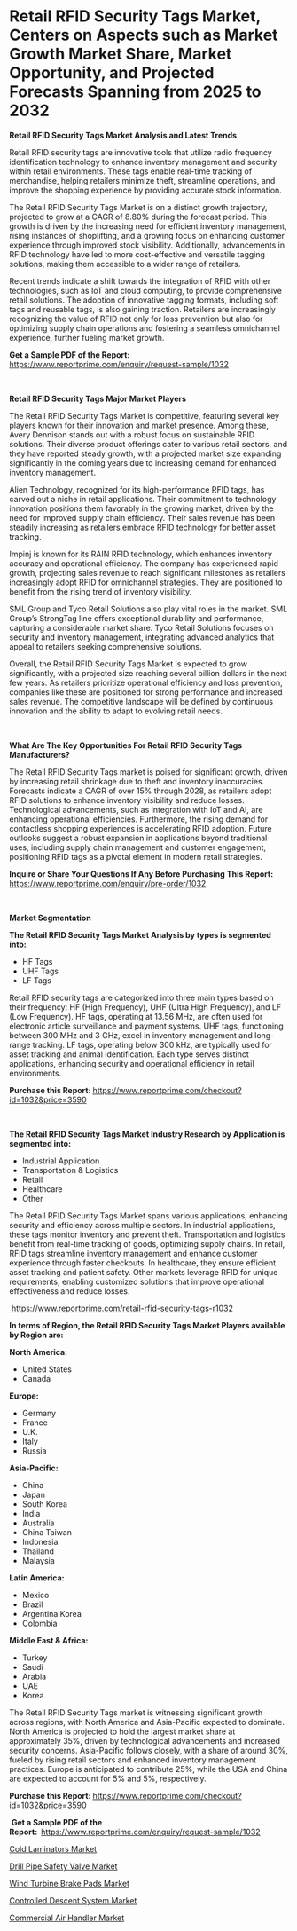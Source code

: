 <p><h1>Retail RFID Security Tags Market, Centers on Aspects such as Market Growth Market Share, Market Opportunity, and Projected Forecasts Spanning from 2025 to 2032</h1></p><p><strong>Retail RFID Security Tags Market Analysis and Latest Trends</strong></p>
<p><p>Retail RFID security tags are innovative tools that utilize radio frequency identification technology to enhance inventory management and security within retail environments. These tags enable real-time tracking of merchandise, helping retailers minimize theft, streamline operations, and improve the shopping experience by providing accurate stock information.</p><p>The Retail RFID Security Tags Market is on a distinct growth trajectory, projected to grow at a CAGR of 8.80% during the forecast period. This growth is driven by the increasing need for efficient inventory management, rising instances of shoplifting, and a growing focus on enhancing customer experience through improved stock visibility. Additionally, advancements in RFID technology have led to more cost-effective and versatile tagging solutions, making them accessible to a wider range of retailers.</p><p>Recent trends indicate a shift towards the integration of RFID with other technologies, such as IoT and cloud computing, to provide comprehensive retail solutions. The adoption of innovative tagging formats, including soft tags and reusable tags, is also gaining traction. Retailers are increasingly recognizing the value of RFID not only for loss prevention but also for optimizing supply chain operations and fostering a seamless omnichannel experience, further fueling market growth.</p></p>
<p><strong>Get a Sample PDF of the Report:&nbsp;</strong> <a href="https://www.reportprime.com/enquiry/request-sample/1032?utm_campaign=3139&utm_medium=2&utm_source=Github&utm_content=ia&utm_term=18032025&utm_id=retail-rfid-security-tags">https://www.reportprime.com/enquiry/request-sample/1032</a></p>
<p>&nbsp;</p>
<p><strong>Retail RFID Security Tags Major Market Players</strong></p>
<p><p>The Retail RFID Security Tags Market is competitive, featuring several key players known for their innovation and market presence. Among these, Avery Dennison stands out with a robust focus on sustainable RFID solutions. Their diverse product offerings cater to various retail sectors, and they have reported steady growth, with a projected market size expanding significantly in the coming years due to increasing demand for enhanced inventory management.</p><p>Alien Technology, recognized for its high-performance RFID tags, has carved out a niche in retail applications. Their commitment to technology innovation positions them favorably in the growing market, driven by the need for improved supply chain efficiency. Their sales revenue has been steadily increasing as retailers embrace RFID technology for better asset tracking.</p><p>Impinj is known for its RAIN RFID technology, which enhances inventory accuracy and operational efficiency. The company has experienced rapid growth, projecting sales revenue to reach significant milestones as retailers increasingly adopt RFID for omnichannel strategies. They are positioned to benefit from the rising trend of inventory visibility.</p><p>SML Group and Tyco Retail Solutions also play vital roles in the market. SML Group’s StrongTag line offers exceptional durability and performance, capturing a considerable market share. Tyco Retail Solutions focuses on security and inventory management, integrating advanced analytics that appeal to retailers seeking comprehensive solutions.</p><p>Overall, the Retail RFID Security Tags Market is expected to grow significantly, with a projected size reaching several billion dollars in the next few years. As retailers prioritize operational efficiency and loss prevention, companies like these are positioned for strong performance and increased sales revenue. The competitive landscape will be defined by continuous innovation and the ability to adapt to evolving retail needs.</p></p>
<p>&nbsp;</p>
<p><strong>What Are The Key Opportunities For Retail RFID Security Tags Manufacturers?</strong></p>
<p><p>The Retail RFID Security Tags market is poised for significant growth, driven by increasing retail shrinkage due to theft and inventory inaccuracies. Forecasts indicate a CAGR of over 15% through 2028, as retailers adopt RFID solutions to enhance inventory visibility and reduce losses. Technological advancements, such as integration with IoT and AI, are enhancing operational efficiencies. Furthermore, the rising demand for contactless shopping experiences is accelerating RFID adoption. Future outlooks suggest a robust expansion in applications beyond traditional uses, including supply chain management and customer engagement, positioning RFID tags as a pivotal element in modern retail strategies.</p></p>
<p><strong>Inquire or Share Your Questions If Any Before Purchasing This Report:</strong> <a href="https://www.reportprime.com/enquiry/pre-order/1032?utm_campaign=3139&utm_medium=2&utm_source=Github&utm_content=ia&utm_term=18032025&utm_id=retail-rfid-security-tags">https://www.reportprime.com/enquiry/pre-order/1032</a></p>
<p>&nbsp;</p>
<p><strong>Market Segmentation</strong></p>
<p><strong>The Retail RFID Security Tags Market Analysis by types is segmented into:</strong></p>
<p><ul><li>HF Tags</li><li>UHF Tags</li><li>LF Tags</li></ul></p>
<p><p>Retail RFID security tags are categorized into three main types based on their frequency: HF (High Frequency), UHF (Ultra High Frequency), and LF (Low Frequency). HF tags, operating at 13.56 MHz, are often used for electronic article surveillance and payment systems. UHF tags, functioning between 300 MHz and 3 GHz, excel in inventory management and long-range tracking. LF tags, operating below 300 kHz, are typically used for asset tracking and animal identification. Each type serves distinct applications, enhancing security and operational efficiency in retail environments.</p></p>
<p><strong>Purchase this Report:&nbsp;</strong><a href="https://www.reportprime.com/checkout?id=1032&price=3590&utm_campaign=3139&utm_medium=2&utm_source=Github&utm_content=ia&utm_term=18032025&utm_id=retail-rfid-security-tags">https://www.reportprime.com/checkout?id=1032&price=3590</a></p>
<p>&nbsp;</p>
<p><strong>The Retail RFID Security Tags Market Industry Research by Application is segmented into:</strong></p>
<p><ul><li>Industrial Application</li><li>Transportation & Logistics</li><li>Retail</li><li>Healthcare</li><li>Other</li></ul></p>
<p><p>The Retail RFID Security Tags Market spans various applications, enhancing security and efficiency across multiple sectors. In industrial applications, these tags monitor inventory and prevent theft. Transportation and logistics benefit from real-time tracking of goods, optimizing supply chains. In retail, RFID tags streamline inventory management and enhance customer experience through faster checkouts. In healthcare, they ensure efficient asset tracking and patient safety. Other markets leverage RFID for unique requirements, enabling customized solutions that improve operational effectiveness and reduce losses.</p></p>
<p><a href="https://www.reportprime.com/retail-rfid-security-tags-r1032?utm_campaign=3139&utm_medium=2&utm_source=Github&utm_content=ia&utm_term=18032025&utm_id=retail-rfid-security-tags">&nbsp;https://www.reportprime.com/retail-rfid-security-tags-r1032</a></p>
<p><strong>In terms of Region, the Retail RFID Security Tags Market Players available by Region are:</strong></p>
<p>
    <p> <strong> North America: </strong>
        <ul>
            <li>United States</li>
            <li>Canada</li>
        </ul>
        </p> 
    <p> <strong> Europe: </strong>
        <ul>
            <li>Germany</li>
            <li>France</li>
            <li>U.K.</li>
            <li>Italy</li>
            <li>Russia</li>
        </ul>
        </p> 
    <p> <strong> Asia-Pacific: </strong>
        <ul>
            <li>China</li>
            <li>Japan</li>
            <li>South Korea</li>
            <li>India</li>
            <li>Australia</li>
            <li>China Taiwan</li>
            <li>Indonesia</li>
            <li>Thailand</li>
            <li>Malaysia</li>
        </ul>
        </p> 
    <p> <strong> Latin America: </strong>
        <ul>
            <li>Mexico</li>
            <li>Brazil</li>
            <li>Argentina Korea</li>
            <li>Colombia</li>
        </ul>
        </p> 
    <p> <strong> Middle East & Africa: </strong>
        <ul>
            <li>Turkey</li>
            <li>Saudi</li>
            <li>Arabia</li>
            <li>UAE</li>
            <li>Korea</li>
        </ul>
    </p>
    </p>
<p><p>The Retail RFID Security Tags market is witnessing significant growth across regions, with North America and Asia-Pacific expected to dominate. North America is projected to hold the largest market share at approximately 35%, driven by technological advancements and increased security concerns. Asia-Pacific follows closely, with a share of around 30%, fueled by rising retail sectors and enhanced inventory management practices. Europe is anticipated to contribute 25%, while the USA and China are expected to account for 5% and 5%, respectively.</p></p>
<p><strong>Purchase this Report: </strong><a href="https://www.reportprime.com/checkout?id=1032&price=3590&utm_campaign=3139&utm_medium=2&utm_source=Github&utm_content=ia&utm_term=18032025&utm_id=retail-rfid-security-tags">https://www.reportprime.com/checkout?id=1032&price=3590</a></p>
<p>&nbsp;<strong>Get a Sample PDF of the Report:&nbsp;&nbsp;</strong><a href="https://www.reportprime.com/enquiry/request-sample/1032?utm_campaign=3139&utm_medium=2&utm_source=Github&utm_content=ia&utm_term=18032025&utm_id=retail-rfid-security-tags">https://www.reportprime.com/enquiry/request-sample/1032</a></p>
<p><strong></strong></p>
<p><p><a href="https://www.linkedin.com/pulse/comprehensive-analysis-cold-laminators-market-scope-size-projected-fswuf?utm_campaign=3139&utm_medium=2&utm_source=Github&utm_content=ia&utm_term=18032025&utm_id=retail-rfid-security-tags">Cold Laminators Market</a></p><p><a href="https://www.linkedin.com/pulse/drill-pipe-safety-valve-market-analysis-report-2025-2032-wuxnf?utm_campaign=3139&utm_medium=2&utm_source=Github&utm_content=ia&utm_term=18032025&utm_id=retail-rfid-security-tags">Drill Pipe Safety Valve Market</a></p><p><a href="https://www.linkedin.com/pulse/wind-turbine-brake-pads-market-insights-cover-both-historical-fgw7f?utm_campaign=3139&utm_medium=2&utm_source=Github&utm_content=ia&utm_term=18032025&utm_id=retail-rfid-security-tags">Wind Turbine Brake Pads Market</a></p><p><a href="https://www.linkedin.com/pulse/insights-controlled-descent-system-market-competitor-evaluation-40w6f?utm_campaign=3139&utm_medium=2&utm_source=Github&utm_content=ia&utm_term=18032025&utm_id=retail-rfid-security-tags">Controlled Descent System Market</a></p><p><a href="https://www.linkedin.com/pulse/sustaining-industry-growth-study-commercial-air-handler-market-2b5yf?utm_campaign=3139&utm_medium=2&utm_source=Github&utm_content=ia&utm_term=18032025&utm_id=retail-rfid-security-tags">Commercial Air Handler Market</a></p></p>